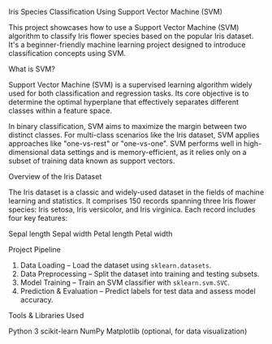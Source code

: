 Iris Species Classification Using Support Vector Machine (SVM)

This project showcases how to use a Support Vector Machine (SVM) algorithm to classify Iris flower species based on the popular Iris dataset. It's a beginner-friendly machine learning project designed to introduce classification concepts using SVM.

 What is SVM?

Support Vector Machine (SVM) is a supervised learning algorithm widely used for both classification and regression tasks. Its core objective is to determine the optimal hyperplane that effectively separates different classes within a feature space.

 In binary classification, SVM aims to maximize the margin between two distinct classes.
 For multi-class scenarios like the Iris dataset, SVM applies approaches like "one-vs-rest" or "one-vs-one".
 SVM performs well in high-dimensional data settings and is memory-efficient, as it relies only on a subset of training data known as support vectors.

 Overview of the Iris Dataset

The Iris dataset is a classic and widely-used dataset in the fields of machine learning and statistics. It comprises 150 records spanning three Iris flower species: Iris setosa, Iris versicolor, and Iris virginica. Each record includes four key features:

 Sepal length
 Sepal width
 Petal length
 Petal width

 Project Pipeline

1. Data Loading – Load the dataset using `sklearn.datasets`.
2. Data Preprocessing – Split the dataset into training and testing subsets.
3. Model Training – Train an SVM classifier with `sklearn.svm.SVC`.
4. Prediction & Evaluation – Predict labels for test data and assess model accuracy.

 Tools & Libraries Used

 Python 3
 scikit-learn
 NumPy
 Matplotlib (optional, for data visualization)
